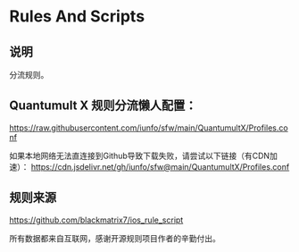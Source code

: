 # Rules And Scripts

## 说明

分流规则。



## Quantumult X 规则分流懒人配置：

https://raw.githubusercontent.com/iunfo/sfw/main/QuantumultX/Profiles.conf

如果本地网络无法直连接到Github导致下载失败，请尝试以下链接（有CDN加速）：
https://cdn.jsdelivr.net/gh/iunfo/sfw@main/QuantumultX/Profiles.conf



## 规则来源

https://github.com/blackmatrix7/ios_rule_script

所有数据都来自互联网，感谢开源规则项目作者的辛勤付出。

